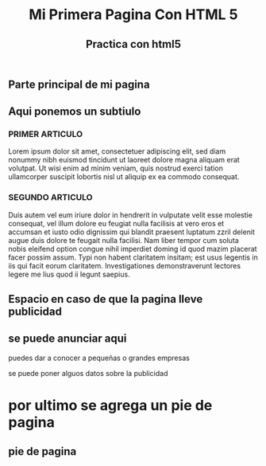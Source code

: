 <!DOCTYPE html>
<html>
<head>
<title>HTML5 BASICO</title>
<link rel="stylesheet" type="text/css" href="estilocss.css">
</head>
<body>
<header>
  <h1> Mi Primera Pagina Con HTML 5</h1>
    <h2>Practica con html5</h2>
</header>
<section>
  <h1>Parte principal de mi pagina </h1>
    <h2>Aqui ponemos un subtiulo</h2>
  <h3>PRIMER ARTICULO</h3>
  <article>
  <p>Lorem ipsum dolor sit amet, consectetuer adipiscing elit, sed diam nonummy
     nibh euismod tincidunt ut laoreet dolore magna aliquam erat volutpat. Ut wisi
      enim ad minim veniam, quis nostrud exerci tation ullamcorper suscipit lobortis 
        nisl ut aliquip ex ea commodo consequat. </p>
        </article>
        <h3>SEGUNDO ARTICULO </h3>
        <article>
        <p>Duis autem vel eum iriure dolor in hendrerit 
        in vulputate velit esse molestie consequat, vel illum dolore eu feugiat nulla 
        facilisis at vero eros et accumsan et iusto odio dignissim qui blandit praesent 
        luptatum zzril delenit augue duis dolore te feugait nulla facilisi. 
        Nam liber tempor cum soluta nobis eleifend option congue nihil imperdiet 
        doming id quod mazim placerat facer possim assum. Typi non habent claritatem 
        insitam; est usus legentis in iis qui facit eorum claritatem. Investigationes 
        demonstraverunt lectores legere me lius quod ii legunt saepius. </p>
    </article>
   
</section>
<aside>
   <div id="anuncio1">
            <h1>Espacio en caso de que la pagina lleve publicidad</h1>
            <h2>se puede anunciar aqui</h2>
            <p>puedes dar a conocer a pequeñas o grandes empresas<p>
            <p>se puede poner alguos datos sobre la publicidad </p>
     </div>

</aside>
<footer>
<h1>por ultimo se agrega un pie de pagina </h1>
<h2>pie de pagina</a></h2>
<br/>
</footer>
</body>
</html>
